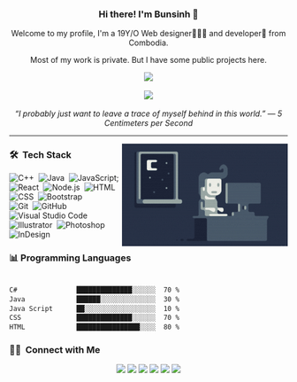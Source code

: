 <div align="center">
  <h3> Hi there!  I'm Bunsinh 👋 </h3>
  <p> Welcome to my profile, I'm a 19Y/O Web designer🧑🏻‍💻 and developer🎯 from Combodia. </p>
  <p> Most of my work is private. But I have some public projects here. </p>
  <a href="mailto:ngovbunsinh@gmail.com"><img src="https://img.shields.io/badge/-ngovbunsinh@gmail.com-D14836?style=flat-square&logo=Gmail&logoColor=white"/></a>
  
  <!-- [![](https://img.shields.io/badge/-Manolo%20Edge-blue?logo=linkedin&style=flat-square)](https://www.linkedin.com/in/manolo-edge-584856116/) -->

</div>

<!------------------------------------------------------------------------------------------------------------------------------------------------->

<p align="center"><img src="https://w.wallhaven.cc/full/nr/wallhaven-nrowq1.jpg" width="80%"/></p>
<p align="center"><i>“I probably just want to leave a trace of myself behind in this world.” ― 5 Centimeters per Second</i></p>

---
<!--
<details>
  <summary>📃 My Resume</summary>

### Education

- 📖 **Computer Science**\
📆 10/2021 - present\
📍 **Thang Long University** - Hoang Mai, Hanoi, Vietnam

### Experience

<img align="right" src="https://img.shields.io/badge/Figma-F24E1E?style=flat&logo=figma&logoColor=white"/>
<img align="right" src="https://img.shields.io/badge/node.js-6DA55F?style=flat&logo=node.js&logoColor=white"/>
<img align="right" src="https://img.shields.io/badge/Next.js-black?style=flat&logo=next.js&logoColor=white"/>
<img align="right" src="https://img.shields.io/badge/TypeScript-007ACC?style=flat&logo=typescript&logoColor=white"/>


- 👨‍💻 **Frontend Web Intern**\
📆 07/2023 - present\
📍 **MQ ICT Solutions** - Hoang Mai, Hanoi, Vietnam
</details> 
-->

<!------------------------------------------------------------------------------------------------------------------------------------------------->
<img alt="Night Coding" src="https://raw.githubusercontent.com/AVS1508/AVS1508/master/assets/Night-Coding.gif" align="right"/>

### 🛠 &nbsp;Tech Stack

<!-- ![Python](https://img.shields.io/badge/-Python-333333?style=flat&logo=python)&nbsp; -->
<!-- ![R (Statistics)](https://img.shields.io/badge/-R-333333?style=flat&logo=R&logoColor=276DC3)&nbsp -->
![C++](https://img.shields.io/badge/-C++-333333?style=flat&logo=C%2B%2B&logoColor=00599C)&nbsp;
![Java](https://img.shields.io/badge/-Java-333333?style=flat&logo=Java&logoColor=FFA518)&nbsp;
![JavaScript](https://img.shields.io/badge/-JavaScript-333333?style=flat&logo=javascript); <br>
![React](https://img.shields.io/badge/-React-333333?style=flat&logo=react)&nbsp;
![Node.js](https://img.shields.io/badge/-Node.js-333333?style=flat&logo=node.js)&nbsp;
![HTML](https://img.shields.io/badge/-HTML-333333?style=flat&logo=HTML5)&nbsp;
![CSS](https://img.shields.io/badge/-CSS-333333?style=flat&logo=CSS3&logoColor=1572B6)&nbsp;
![Bootstrap](https://img.shields.io/badge/-Bootstrap-333333?style=flat&logo=bootstrap&logoColor=563D7C) <br>
![Git](https://img.shields.io/badge/-Git-333333?style=flat&logo=git)&nbsp;
![GitHub](https://img.shields.io/badge/-GitHub-333333?style=flat&logo=github)&nbsp; <br>
![Visual Studio Code](https://img.shields.io/badge/-Visual%20Studio%20Code-333333?style=flat&logo=visual-studio-code&logoColor=007ACC)&nbsp; <br>
![Illustrator](https://img.shields.io/badge/-Illustrator-333333?style=flat&logo=adobe-illustrator)&nbsp;
![Photoshop](https://img.shields.io/badge/-Photoshop-333333?style=flat&logo=adobe-photoshop)&nbsp;
![InDesign](https://img.shields.io/badge/-InDesign-333333?style=flat&logo=adobe-indesign)

<!------------------------------------------------------------------------------------------------------------------------------------------------->


### 📊 Programming Languages

<!--START_SECTION-->

```txt

C#               ██████████████░░░░░░  70 %
Java             ██████░░░░░░░░░░░░░░  30 %
Java Script      ██░░░░░░░░░░░░░░░░░░  10 %
CSS              ██████████████░░░░░░  70 %
HTML             ████████████████░░░░  80 %

```

<!------------------------------------------------------------------------------------------------------------------------------------------------->
### 🤝🏻 &nbsp;Connect with Me

<p align="center">
<a href="https://www.adityavsingh.com"><img src="https://img.shields.io/badge/-adityavsingh.com-3423A6?style=flat-square&logo=Google-Chrome&logoColor=white"/></a>
<a href="[https://www.linkedin.com/in/nam-woon-2b982027b/]"><img src="https://img.shields.io/badge/-Aditya%20Vikram%20Singh-0077B5?style=flat-square&logo=Linkedin&logoColor=white"/></a>
<a href="mailto:ngovbunsinh@gmail.com"><img src="https://img.shields.io/badge/-ngovbunsinh@gmail.com-D14836?style=flat-square&logo=Gmail&logoColor=white"/></a>
<a href="https://instagram.com/adityavs_"><img src="https://img.shields.io/badge/-@adityavs__-E4405F?style=flat-square&logo=Instagram&logoColor=white"/></a>
<a href="https://facebook.com/AVS1508"><img src="https://img.shields.io/badge/-@AVS1508-1877F2?style=flat-square&logo=Facebook&logoColor=white"/></a>
<a href="https://www.behance.net/AVS1508"><img src="https://img.shields.io/badge/-@AVS1508-1769FF?style=flat-square&logo=Behance&logoColor=white"/></a>
</p>

<!----------------------------------------------------------------------------->



<!--END_SECTION-->

